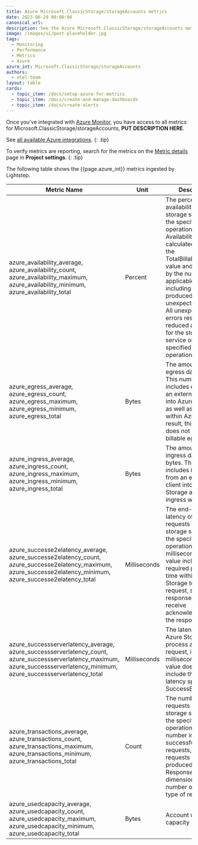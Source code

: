 ```yaml
---
title: Azure Microsoft.ClassicStorage/storageAccounts metrics
date: 2023-06-29 00:00:00
canonical_url:
description: See the Azure Microsoft.ClassicStorage/storageAccounts metrics ingested by Lightstep Observability
image: /images/ui/post-placeholder.jpg
tags:
  - Monitoring
  - Performance
  - Metrics
  - Azure
azure_int: Microsoft.ClassicStorage/storageAccounts
authors:
  - otel-team
layout: table
cards:
  - topic_item: /docs/setup-azure-for-metrics
  - topic_item: /docs/create-and-manage-dashboards
  - topic_item: /docs/create-alerts
---
```

Once you've integrated with [Azure Monitor](/docs/setup-azure-for-metrics), you have access to all metrics for Microsoft.ClassicStorage/storageAccounts, **PUT DESCRIPTION HERE**. 

See [all available Azure integrations](/docs/azure-metrics).
{: .tip}

To verify metrics are reporting, search for the metrics on the [Metric details](/docs/manage-metric-details) page in **Project settings**.
{: .tip}

The following table shows the {{page.azure_int}} metrics ingested by Lightstep.
<table class="table-aws">
<colgroup><col span="1" style="width: 35%;" /><col span="1" style="width: 15%;" /><col span="1" style="width: 35%;" /></colgroup>
  <thead>
    <th>Metric Name</th>
    <th>Unit</th>
    <th>Description</th>
  </thead>
  <tr>
    <td>azure_availability_average, azure_availability_count, azure_availability_maximum, azure_availability_minimum, azure_availability_total</td>
    <td>Percent</td>
    <td>The percentage of availability for the storage service or the specified API operation. Availability is calculated by taking the TotalBillableRequests value and dividing it by the number of applicable requests, including those that produced unexpected errors. All unexpected errors result in reduced availability for the storage service or the specified API operation.</td>
  </tr>
  <tr>
    <td>azure_egress_average, azure_egress_count, azure_egress_maximum, azure_egress_minimum, azure_egress_total</td>
    <td>Bytes</td>
    <td>The amount of egress data, in bytes. This number includes egress from an external client into Azure Storage as well as egress within Azure. As a result, this number does not reflect billable egress.</td>
  </tr>
  <tr>
    <td>azure_ingress_average, azure_ingress_count, azure_ingress_maximum, azure_ingress_minimum, azure_ingress_total</td>
    <td>Bytes</td>
    <td>The amount of ingress data, in bytes. This number includes ingress from an external client into Azure Storage as well as ingress within Azure.</td>
  </tr>
  <tr>
    <td>azure_successe2elatency_average, azure_successe2elatency_count, azure_successe2elatency_maximum, azure_successe2elatency_minimum, azure_successe2elatency_total</td>
    <td>Milliseconds</td>
    <td>The end-to-end latency of successful requests made to a storage service or the specified API operation, in milliseconds. This value includes the required processing time within Azure Storage to read the request, send the response, and receive acknowledgment of the response.</td>
  </tr>
  <tr>
    <td>azure_successserverlatency_average, azure_successserverlatency_count, azure_successserverlatency_maximum, azure_successserverlatency_minimum, azure_successserverlatency_total</td>
    <td>Milliseconds</td>
    <td>The latency used by Azure Storage to process a successful request, in milliseconds. This value does not include the network latency specified in SuccessE2ELatency.</td>
  </tr>
  <tr>
    <td>azure_transactions_average, azure_transactions_count, azure_transactions_maximum, azure_transactions_minimum, azure_transactions_total</td>
    <td>Count</td>
    <td>The number of requests made to a storage service or the specified API operation. This number includes successful and failed requests, as well as requests which produced errors. Use ResponseType dimension for the number of different type of response.</td>
  </tr>
  <tr>
    <td>azure_usedcapacity_average, azure_usedcapacity_count, azure_usedcapacity_maximum, azure_usedcapacity_minimum, azure_usedcapacity_total</td>
    <td>Bytes</td>
    <td>Account used capacity</td>
  </tr>
</table>
